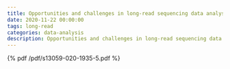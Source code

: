 ```yaml
---
title: Opportunities and challenges in long-read sequencing data analysis
date: 2020-11-22 00:00:00
tags: long-read
categories: data-analysis
description: Opportunities and challenges in long-read sequencing data analysis
---
```



{% pdf /pdf/s13059-020-1935-5.pdf %}